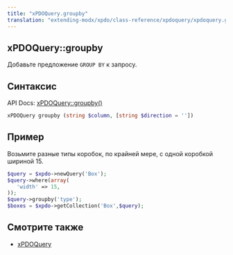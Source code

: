 ```yaml
---
title: "xPDOQuery.groupby"
translation: "extending-modx/xpdo/class-reference/xpdoquery/xpdoquery.groupby"
---
```


## xPDOQuery::groupby

Добавьте предложение `GROUP BY` к запросу.

## Синтаксис

API Docs: [xPDOQuery::groupby()](<http://api.modx.com/revolution/2.2/db_core_xpdo_om_xpdoquery.class.html#xPDOQuery::groupby()>)

```php
xPDOQuery groupby (string $column, [string $direction = ''])
```

## Пример

Возьмите разные типы коробок, по крайней мере, с одной коробкой шириной 15.

```php
$query = $xpdo->newQuery('Box');
$query->where(array(
   'width' => 15,
));
$query->groupby('type');
$boxes = $xpdo->getCollection('Box',$query);
```

## Смотрите также

-   [xPDOQuery](extending-modx/xpdo/class-reference/xpdoquery "xPDOQuery")
